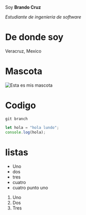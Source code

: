 Soy **Brando Cruz**

_Estudiante de ingenieria de software_

# De donde soy
Veracruz, Mexico

# Mascota
![Esta es mis mascota](imagen/perro.jpg)

# Codigo 
`git branch` 
```javascript
let hola = "hola lundo";
console.log(hola);
```

# listas

- Uno 
- dos
- tres
- cuatro
-  cuatro punto uno

1. Uno
1. Dos 
1. Tres